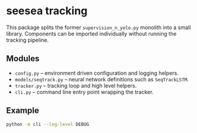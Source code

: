 # seesea tracking

This package splits the former `supervision_n_yolo.py` monolith into a small
library. Components can be imported individually without running the tracking
pipeline.

## Modules

- `config.py` – environment driven configuration and logging helpers.
- `models/seqtrack.py` – neural network definitions such as `SeqTrackLSTM`.
- `tracker.py` – tracking loop and high level helpers.
- `cli.py` – command line entry point wrapping the tracker.

## Example

```bash
python -m cli --log-level DEBUG
```
